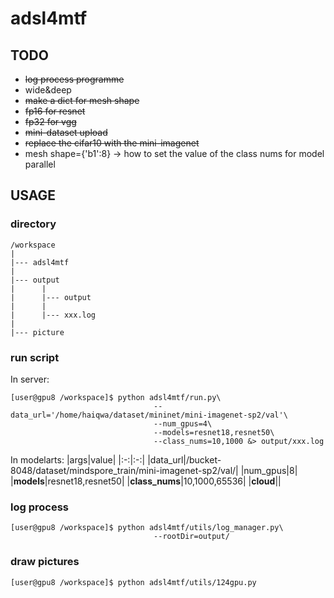# adsl4mtf

## TODO
* ~~log process programme~~
* wide&deep
* ~~make a dict for mesh shape~~
* ~~fp16 for resnet~~
* ~~fp32 for vgg~~
* ~~mini-dataset upload~~
* ~~replace the cifar10 with the mini-imagenet~~
* mesh shape={'b1':8} -> how to set the value of the class nums for model parallel

## USAGE
### directory
```
/workspace
|
|--- adsl4mtf
|
|--- output
|      |
|      |--- output
|      |
|      |--- xxx.log
|
|--- picture
```
### run script
In server:
```
[user@gpu8 /workspace]$ python adsl4mtf/run.py\
                                --data_url='/home/haiqwa/dataset/mininet/mini-imagenet-sp2/val'\
                                --num_gpus=4\
                                --models=resnet18,resnet50\
                                --class_nums=10,1000 &> output/xxx.log
```
In modelarts:
|args|value|
|:-:|:-:|
|data_url|/bucket-8048/dataset/mindspore_train/mini-imagenet-sp2/val/|
|num_gpus|8|
|**models**|resnet18,resnet50|
|**class_nums**|10,1000,65536|
|**cloud**||

### log process
```
[user@gpu8 /workspace]$ python adsl4mtf/utils/log_manager.py\
                                --rootDir=output/
```
### draw pictures
```
[user@gpu8 /workspace]$ python adsl4mtf/utils/124gpu.py
```